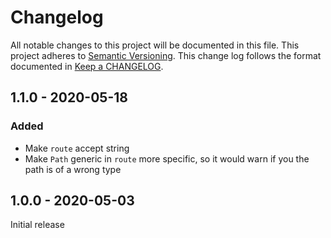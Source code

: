 # Changelog

All notable changes to this project will be documented in this file.
This project adheres to [Semantic Versioning].
This change log follows the format documented in [Keep a CHANGELOG].

[semantic versioning]: http://semver.org/
[keep a changelog]: http://keepachangelog.com/

## 1.1.0 - 2020-05-18

### Added

- Make `route` accept string
- Make `Path` generic in `route` more specific, so it would warn if you the path is of a wrong type

## 1.0.0 - 2020-05-03

Initial release
